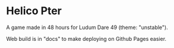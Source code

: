 # Helico Pter 

A game made in 48 hours for Ludum Dare 49 (theme: "unstable").

Web build is in "docs" to make deploying on Github Pages easier.
